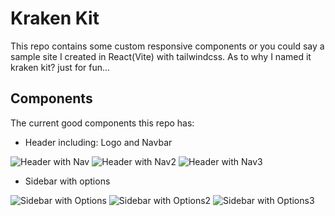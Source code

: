 # Kraken Kit

This repo contains some custom responsive components or you could say a sample site I created in React(Vite) with tailwindcss. As to why I named it kraken kit? just for fun...

## Components

The current good components this repo has:
 - Header including: Logo and Navbar

 ![Header with Nav](./src/assets/navsnap1.png)
 ![Header with Nav2](./src/assets/navsnap2.png)
 ![Header with Nav3](./src/assets/navsnap3.png)

 - Sidebar with options

 ![Sidebar with Options](./src/assets/sidebarsnap1.png)
 ![Sidebar with Options2](./src/assets/sidebarsnap2.png)
 ![Sidebar with Options3](./src/assets/sidebarsnap3.png)
